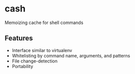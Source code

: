 # cash
Memoizing cache for shell commands

## Features
* Interface similar to virtualenv
* Whitelisting by command name, arguments, and patterns
* File change-detection
* Portability
